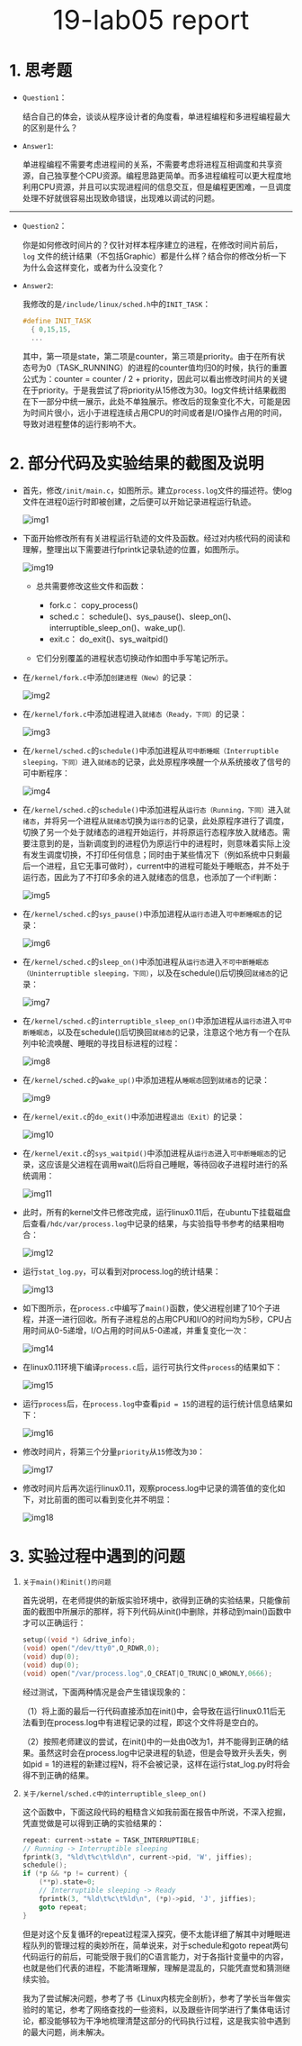<center>
    <font size=8>19-lab05 report</font>
</center>

# 1. 思考题

* `Question1`：

  结合自己的体会，谈谈从程序设计者的角度看，单进程编程和多进程编程最大的区别是什么？

* `Answer1`:

  单进程编程不需要考虑进程间的关系，不需要考虑将进程互相调度和共享资源，自己独享整个CPU资源。编程思路更简单。而多进程编程可以更大程度地利用CPU资源，并且可以实现进程间的信息交互，但是编程更困难，一旦调度处理不好就很容易出现致命错误，出现难以调试的问题。

---
* `Question2`：
  
  你是如何修改时间片的？仅针对样本程序建立的进程，在修改时间片前后，`log` 文件的统计结果（不包括Graphic）都是什么样？结合你的修改分析一下为什么会这样变化，或者为什么没变化？

* `Answer2`:

  我修改的是`/include/linux/sched.h`中的`INIT_TASK`：

  ```c
  #define INIT_TASK
    { 0,15,15, 
    ...
  ```

  其中，第一项是state，第二项是counter，第三项是priority。由于在所有状态号为0（TASK_RUNNING）的进程的counter值均归0的时候，执行的重置公式为：counter = counter / 2 + priority，因此可以看出修改时间片的关键在于priority。于是我尝试了将priority从15修改为30。log文件统计结果截图在下一部分中统一展示，此处不单独展示。修改后的现象变化不大，可能是因为时间片很小，远小于进程连续占用CPU的时间或者是I/O操作占用的时间，导致对进程整体的运行影响不大。

# 2. 部分代码及实验结果的截图及说明

* 首先，修改`/init/main.c`，如图所示。建立`process.log`文件的描述符。使log文件在进程0运行时即被创建，之后便可以开始记录进程运行轨迹。

  ![img1](./images/img1.png)

* 下面开始修改所有有关进程运行轨迹的文件及函数。经过对内核代码的阅读和理解，整理出以下需要进行fprintk记录轨迹的位置，如图所示。

  ![img19](./images/img19.png)

  * 总共需要修改这些文件和函数：
    * fork.c： copy_process()
    * sched.c： schedule()、sys_pause()、sleep_on()、interruptible_sleep_on()、wake_up().
    * exit.c： do_exit()、sys_waitpid()

  * 它们分别覆盖的进程状态切换动作如图中手写笔记所示。

* 在`/kernel/fork.c`中添加`创建进程（New）`的记录：

  ![img2](./images/img2.png)

* 在`/kernel/fork.c`中添加进程进入`就绪态（Ready，下同）`的记录：

  ![img3](./images/img3.png)

* 在`/kernel/sched.c`的`schedule()`中添加进程从`可中断睡眠（Interruptible sleeping，下同）`进入`就绪态`的记录，此处原程序唤醒一个从系统接收了信号的可中断程序：

  ![img4](./images/img4.png)

* 在`/kernel/sched.c`的`schedule()`中添加进程从`运行态（Running，下同）`进入`就绪态`，并将另一个进程从`就绪态`切换为`运行态`的记录，此处原程序进行了调度，切换了另一个处于就绪态的进程开始运行，并将原运行态程序放入就绪态。需要注意到的是，当新调度到的进程仍为原运行中的进程时，则意味着实际上没有发生调度切换，不打印任何信息；同时由于某些情况下（例如系统中只剩最后一个进程，且它无事可做时），current中的进程可能处于睡眠态，并不处于运行态，因此为了不打印多余的进入就绪态的信息，也添加了一个if判断：

  ![img5](./images/img5.png)

* 在`/kernel/sched.c`的`sys_pause()`中添加进程从`运行态`进入`可中断睡眠态`的记录：

  ![img6](./images/img6.png)

* 在`/kernel/sched.c`的`sleep_on()`中添加进程从`运行态`进入`不可中断睡眠态（Uninterruptible sleeping，下同）`，以及在schedule()后切换回`就绪态`的记录：

  ![img7](./images/img7.png)

* 在`/kernel/sched.c`的`interruptible_sleep_on()`中添加进程从`运行态`进入`可中断睡眠态`，以及在schedule()后切换回`就绪态`的记录，注意这个地方有一个在队列中轮流唤醒、睡眠的寻找目标进程的过程：

  ![img8](./images/img8.png)

* 在`/kernel/sched.c`的`wake_up()`中添加进程从`睡眠态`回到`就绪态`的记录：

  ![img9](./images/img9.png)

* 在`/kernel/exit.c`的`do_exit()`中添加进程`退出（Exit）`的记录：

  ![img10](./images/img10.png)

* 在`/kernel/exit.c`的`sys_waitpid()`中添加进程从`运行态`进入`可中断睡眠态`的记录，这应该是父进程在调用wait()后将自己睡眠，等待回收子进程时进行的系统调用：

  ![img11](./images/img11.png)

* 此时，所有的kernel文件已修改完成，运行linux0.11后，在ubuntu下挂载磁盘后查看`/hdc/var/process.log`中记录的结果，与实验指导书参考的结果相吻合：

  ![img12](./images/img12.png)

* 运行`stat_log.py`，可以看到对process.log的统计结果：

  ![img13](./images/img13.png)

* 如下图所示，在`process.c`中编写了`main()`函数，使父进程创建了10个子进程，并逐一进行回收。所有子进程总的占用CPU和I/O的时间均为5秒，CPU占用时间从0-5递增，I/O占用的时间从5-0递减，并重复变化一次：

  ![img14](./images/img14.png)

* 在linux0.11环境下编译`process.c`后，运行可执行文件`process`的结果如下：

  ![img15](./images/img15.png)

* 运行`process`后，在`process.log`中查看`pid = 15`的进程的运行统计信息结果如下：

  ![img16](./images/img16.png)

* 修改时间片，将第三个分量`priority`从`15`修改为`30`：

  ![img17](./images/img17.png)

* 修改时间片后再次运行linux0.11，观察process.log中记录的滴答值的变化如下，对比前面的图可以看到变化并不明显：

  ![img18](./images/img18.png)

# 3. 实验过程中遇到的问题

1. `关于main()和init()的问题`

    首先说明，在老师提供的新版实验环境中，欲得到正确的实验结果，只能像前面的截图中所展示的那样，将下列代码从init()中删除，并移动到main()函数中才可以正确运行：

    ```c
    setup((void *) &drive_info);
    (void) open("/dev/tty0",O_RDWR,0);
  	(void) dup(0);
    (void) dup(0);
    (void) open("/var/process.log",O_CREAT|O_TRUNC|O_WRONLY,0666);
    ```

    经过测试，下面两种情况是会产生错误现象的：

    （1）将上面的最后一行代码直接添加在init()中，会导致在运行linux0.11后无法看到在process.log中有进程记录的过程，即这个文件将是空白的。

    （2）按照老师建议的尝试，在init()中的一处由0改为1，并不能得到正确的结果。虽然这时会在process.log中记录进程的轨迹，但是会导致开头丢失，例如pid = 1的进程的新建过程N，将不会被记录，这样在运行stat_log.py时将会得不到正确的结果。

2. `关于/kernel/sched.c中的interruptible_sleep_on()`

    这个函数中，下面这段代码的粗糙含义如我前面在报告中所说，不深入挖掘，凭直觉做是可以得到正确的实验结果的：

    ```c
    repeat:	current->state = TASK_INTERRUPTIBLE;
    // Running -> Interruptible sleeping
    fprintk(3, "%ld\t%c\t%ld\n", current->pid, 'W', jiffies);
    schedule();
    if (*p && *p != current) {
        (**p).state=0;
        // Interruptible sleeping -> Ready
        fprintk(3, "%ld\t%c\t%ld\n", (*p)->pid, 'J', jiffies);
        goto repeat;
    }
    ```

    但是对这个反复循环的repeat过程深入探究，便不太能详细了解其中对睡眠进程队列的管理过程的奥妙所在，简单说来，对于schedule和goto repeat两句代码运行的前后，可能受限于我们的C语言能力，对于各指针变量中的内容，也就是他们代表的进程，不能清晰理解，理解是混乱的，只能凭直觉和猜测继续实验。

    我为了尝试解决问题，参考了书《Linux内核完全剖析》，参考了学长当年做实验时的笔记，参考了网络查找的一些资料，以及跟些许同学进行了集体电话讨论，都没能够较为干净地梳理清楚这部分的代码执行过程，这是我实验中遇到的最大问题，尚未解决。